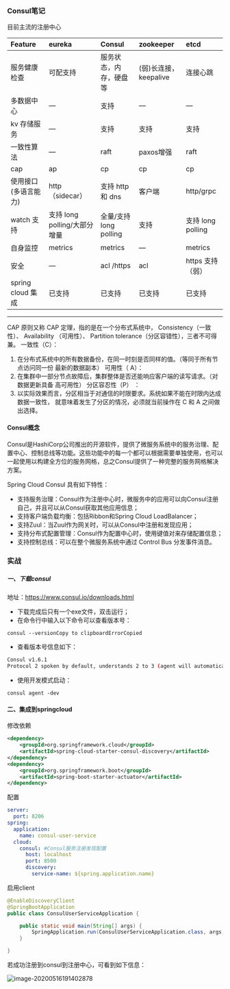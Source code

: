 ### Consul笔记

目前主流的注册中心

| Feature              | eureka                       | Consul                 | zookeeper             | etcd              |
| :------------------- | :--------------------------- | :--------------------- | :-------------------- | :---------------- |
| 服务健康检查         | 可配支持                     | 服务状态，内存，硬盘等 | (弱)长连接，keepalive | 连接心跳          |
| 多数据中心           | —                            | 支持                   | —                     | —                 |
| kv 存储服务          | —                            | 支持                   | 支持                  | 支持              |
| 一致性算法           | —                            | raft                   | paxos增强             | raft              |
| cap                  | ap                           | cp                     | cp                    | cp                |
| 使用接口(多语言能力) | http（sidecar）              | 支持 http 和 dns       | 客户端                | http/grpc         |
| watch 支持           | 支持 long polling/大部分增量 | 全量/支持long polling  | 支持                  | 支持 long polling |
| 自身监控             | metrics                      | metrics                | —                     | metrics           |
| 安全                 | —                            | acl /https             | acl                   | https 支持（弱）  |
| spring cloud 集成    | 已支持                       | 已支持                 | 已支持                | 已支持            |

------

CAP 原则又称 CAP 定理，指的是在一个分布式系统中， Consistency（一致性）、 Availability
（可用性）、 Partition tolerance（分区容错性），三者不可得兼。
		一致性（C）：

1. 在分布式系统中的所有数据备份，在同一时刻是否同样的值。（等同于所有节点访问同一份
   最新的数据副本）
   可用性（ A）：
2. 在集群中一部分节点故障后，集群整体是否还能响应客户端的读写请求。（对数据更新具备
   高可用性）
   分区容忍性（P） ：
3. 以实际效果而言，分区相当于对通信的时限要求。系统如果不能在时限内达成数据一致性，
   就意味着发生了分区的情况，必须就当前操作在 C 和 A 之间做出选择。  

#### Consul概念

Consul是HashiCorp公司推出的开源软件，提供了微服务系统中的服务治理、配置中心、控制总线等功能。这些功能中的每一个都可以根据需要单独使用，也可以一起使用以构建全方位的服务网格，总之Consul提供了一种完整的服务网格解决方案。

Spring Cloud Consul 具有如下特性：

- 支持服务治理：Consul作为注册中心时，微服务中的应用可以向Consul注册自己，并且可以从Consul获取其他应用信息；
- 支持客户端负载均衡：包括Ribbon和Spring Cloud LoadBalancer；
- 支持Zuul：当Zuul作为网关时，可以从Consul中注册和发现应用；
- 支持分布式配置管理：Consul作为配置中心时，使用键值对来存储配置信息；
- 支持控制总线：可以在整个微服务系统中通过 Control Bus 分发事件消息。



### 实战

##### 一、下载consul

地址：https://www.consul.io/downloads.html

- 下载完成后只有一个exe文件，双击运行；
- 在命令行中输入以下命令可以查看版本号：

```shell
consul --versionCopy to clipboardErrorCopied
```

- 查看版本号信息如下：

```bash
Consul v1.6.1
Protocol 2 spoken by default, understands 2 to 3 (agent will automatically use protocol >2 when speaking to compatible agents)Copy to clipboardErrorCopied
```

- 使用开发模式启动：

```shell
consul agent -dev 
```

#### 二、集成到springcloud

修改依赖

```xml
<dependency>
    <groupId>org.springframework.cloud</groupId>
    <artifactId>spring-cloud-starter-consul-discovery</artifactId>
</dependency>
<dependency>
    <groupId>org.springframework.boot</groupId>
    <artifactId>spring-boot-starter-actuator</artifactId>
</dependency>
```

配置

```yaml
server:
  port: 8206
spring:
  application:
    name: consul-user-service
  cloud:
    consul: #Consul服务注册发现配置
      host: localhost
      port: 8500
      discovery:
        service-name: ${spring.application.name}
```

启用client

```java
@EnableDiscoveryClient
@SpringBootApplication
public class ConsulUserServiceApplication {

    public static void main(String[] args) {
        SpringApplication.run(ConsulUserServiceApplication.class, args);
    }

}
```

若成功注册到consul到注册中心，可看到如下信息：

![image-20200516191402878](C:\Users\19349\AppData\Roaming\Typora\typora-user-images\image-20200516191402878.png)      